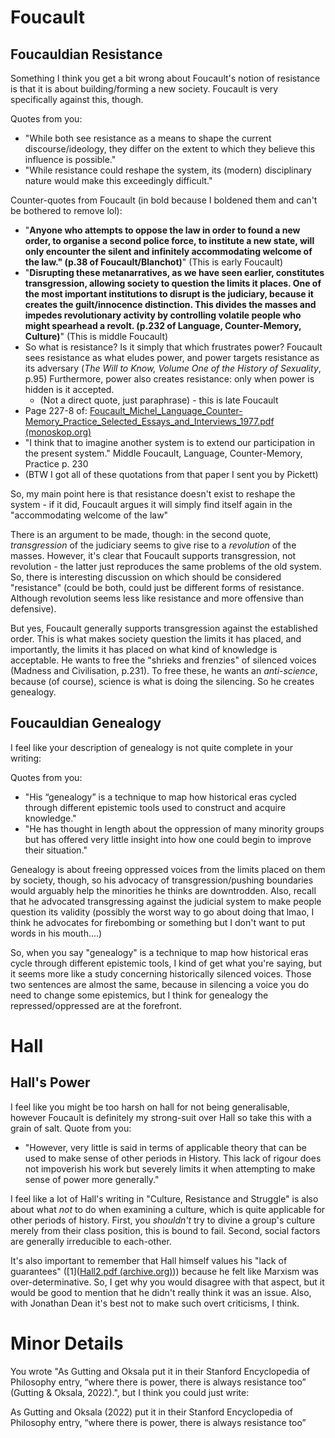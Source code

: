 # Foucault
## Foucauldian Resistance
Something I think you get a bit wrong about Foucault's notion of resistance is that it is about building/forming a new society. Foucault is very specifically against this, though.

Quotes from you:

- "While both see resistance as a means to shape the current discourse/ideology, they differ on the extent to which they believe this influence is possible."
- "While resistance could reshape the system, its (modern) disciplinary nature would make this exceedingly difficult."

Counter-quotes from Foucault (in bold because I boldened them and can't be bothered to remove lol):

- "**Anyone who attempts to oppose the law in order to found a new order, to organise a second police force, to institute a new state, will only encounter the silent and infinitely accommodating welcome of the law." (p.38 of Foucault/Blanchot)**" (This is early Foucault)
- "**Disrupting these metanarratives, as we have seen earlier, constitutes transgression, allowing society to question the limits it places. One of the most important institutions to disrupt is the judiciary, because it creates the guilt/innocence distinction. This divides the masses and impedes revolutionary activity by controlling volatile people who might spearhead a revolt. (p.232 of Language, Counter-Memory, Culture)**" (This is middle Foucault)
- So what is resistance? Is it simply that which frustrates power? Foucault sees resistance as what eludes power, and power targets resistance as its adversary (*The Will to Know, Volume One of the History of Sexuality*, p.95) Furthermore, power also creates resistance: only when power is hidden is it accepted.
	- (Not a direct quote, just paraphrase) - this is late Foucault
- Page 227-8 of: [Foucault_Michel_Language_Counter-Memory_Practice_Selected_Essays_and_Interviews_1977.pdf (monoskop.org)](https://monoskop.org/images/1/13/Foucault_Michel_Language_Counter-Memory_Practice_Selected_Essays_and_Interviews_1977.pdf)
- "I think that to imagine another system is to extend our participation in the present system." Middle Foucault, Language, Counter-Memory, Practice p. 230
- (BTW I got all of these quotations from that paper I sent you by Pickett)

So, my main point here is that resistance doesn't exist to reshape the system - if it did, Foucault argues it will simply find itself again in the "accommodating welcome of the law"

There is an argument to be made, though: in the second quote, *transgression* of the judiciary seems to give rise to a *revolution* of the masses. However, it's clear that Foucault supports transgression, not revolution - the latter just reproduces the same problems of the old system. So, there is interesting discussion on which should be considered "resistance" (could be both, could just be different forms of resistance. Although revolution seems less like resistance and more offensive than defensive).

But yes, Foucault generally supports transgression against the established order. This is what makes society question the limits it has placed, and importantly, the limits it has placed on what kind of knowledge is acceptable. He wants to free the "shrieks and frenzies" of silenced voices (Madness and Civilisation, p.231). To free these, he wants an *anti-science*, because (of course), science is what is doing the silencing. So he creates genealogy.
## Foucauldian Genealogy
I feel like your description of genealogy is not quite complete in your writing:

Quotes from you:

- "His “genealogy” is a technique to map how historical eras cycled through different epistemic tools used to construct and acquire knowledge."
- "He has thought in length about the oppression of many minority groups but has offered very little insight into how one could begin to improve their situation."

Genealogy is about freeing oppressed voices from the limits placed on them by society, though, so his advocacy of transgression/pushing boundaries would arguably help the minorities he thinks are downtrodden. Also, recall that he advocated transgressing against the judicial system to make people question its validity (possibly the worst way to go about doing that lmao, I think he advocates for firebombing or something but I don't want to put words in his mouth....)

So, when you say "genealogy" is a technique to map how historical eras cycle through different epistemic tools, I kind of get what you're saying, but it seems more like a study concerning historically silenced voices. Those two sentences are almost the same, because in silencing a voice you do need to change some epistemics, but I think for genealogy the repressed/oppressed are at the forefront.
# Hall
## Hall's Power
I feel like you might be too harsh on hall for not being generalisable, however Foucault is definitely my strong-suit over Hall so take this with a grain of salt.
Quote from you:

- "However, very little is said in terms of applicable theory that can be used to make sense of other periods in History. This lack of rigour does not impoverish his work but severely limits it when attempting to make sense of power more generally."

I feel like a lot of Hall's writing in "Culture, Resistance and Struggle" is also about what *not* to do when examining a culture, which is quite applicable for other periods of history. First, you *shouldn't* try to divine a group's culture merely from their class position, this is bound to fail. Second, social factors are generally irreducible to each-other.

It's also important to remember that Hall himself values his "lack of guarantees" ([1]([Hall2.pdf (archive.org)](https://ia600703.us.archive.org/35/items/ktoub3/Hall2.pdf))) because he felt like Marxism was over-determinative. So, I get why you would disagree with that aspect, but it would be good to mention that he didn't really think it was an issue. Also, with Jonathan Dean it's best not to make such overt criticisms, I think.
# Minor Details
You wrote "As Gutting and Oksala put it in their Stanford Encyclopedia of Philosophy entry, “where there is power, there is always resistance too” (Gutting & Oksala, 2022).", but I think you could just write:

As Gutting and Oksala (2022) put it in their Stanford Encyclopedia of Philosophy entry, “where there is power, there is always resistance too”